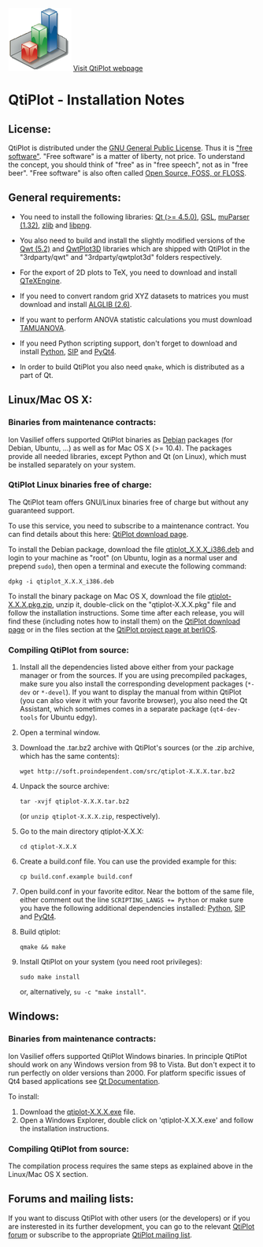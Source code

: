 ![QtiPlot logo](qtiplot_logo.png) [Visit
QtiPlot webpage](http://www.qtiplot.com/)

# QtiPlot - Installation Notes

## License:

QtiPlot is distributed under the [GNU General Public License](http://www.gnu.org/licenses/gpl.html). Thus it is ["free software"](http://www.gnu.org/philosophy/free-sw.html). "Free software" is a matter of liberty, not price. To understand the concept, you should think of "free" as in "free speech", not as in "free beer". "Free software" is also often called [Open Source, FOSS, or FLOSS](http://en.wikipedia.org/wiki/Alternative_terms_for_free_software).

## General requirements:

*	You need to install the following libraries: [Qt (>= 4.5.0)](https://www.qt.io/download/), [GSL](http://www.gnu.org/software/gsl/), [muParser (1.32)](http://beltoforion.de/article.php?a=muparser), [zlib](http://www.zlib.net/) and [libpng](http://www.libpng.org/pub/png/libpng.html).

*	You also need to build and install the slightly modified versions of the [Qwt (5.2)](http://qwt.sourceforge.net/index.html) and [QwtPlot3D](http://qwtplot3d.sourceforge.net/) libraries which are shipped with QtiPlot in the "3rdparty/qwt" and "3rdparty/qwtplot3d" folders respectively.

*	For the export of 2D plots to TeX, you need to download and install [QTeXEngine](http://soft.proindependent.com/qtexengine/).

*	If you need to convert random grid XYZ datasets to matrices you must download and install [ALGLIB (2.6)](http://www.alglib.net/).

*	If you want to perform ANOVA statistic calculations you must download [TAMUANOVA](http://www.stat.tamu.edu/~aredd/tamuanova/).

*	If you need Python scripting support, don't forget to download and install [Python](https://www.python.org/), [SIP](https://riverbankcomputing.com/software/sip/download) and [PyQt4](https://riverbankcomputing.com/software/pyqt/download).

*	In order to build QtiPlot you also need `qmake`, which is distributed as a part of Qt.

## Linux/Mac OS X:

### Binaries from maintenance contracts:

Ion Vasilief offers supported QtiPlot binaries as [Debian](https://www.debian.org/) packages (for Debian, Ubuntu, ...) as well as for Mac OS X (>= 10.4). The packages provide all needed libraries, except Python and Qt (on Linux), which must be installed separately on your system.

### QtiPlot Linux binaries free of charge:

The QtiPlot team offers GNU/Linux binaries free of charge but without any guaranteed support.

To use this service, you need to subscribe to a maintenance contract. You can find details about this here: [QtiPlot download page](http://www.qtiplot.com/download.html).

To install the Debian package, download the file [qtiplot_X.X.X_i386.deb](http://www.qtiplot.com/download.html) and login to your machine as "root" (on Ubuntu, login as a normal user and prepend `sudo`), then open a terminal and execute the following command:
```
dpkg -i qtiplot_X.X.X_i386.deb
```

To install the binary package on Mac OS X, download the file [qtiplot-X.X.X.pkg.zip](http://www.qtiplot.com/download.html), unzip it, double-click on the "qtiplot-X.X.X.pkg" file and follow the installation instructions. Some time after each release, you will find these (including notes how to install them) on the [QtiPlot download page](http://www.qtiplot.com/download.html) or in the files section at the [QtiPlot project page at berliOS](https://developer.berlios.de/project/showfiles.php?group_id=6626).

### Compiling QtiPlot from source:

1.	Install all the dependencies listed above either from your package manager or from the sources. If you are using precompiled packages, make sure you also install the corresponding development packages (`*-dev` or `*-devel`). If you want to display the manual from within QtiPlot (you can also view it with your favorite browser), you also need the Qt Assistant, which sometimes comes in a separate package (`qt4-dev-tools` for Ubuntu edgy).

2.	Open a terminal window.

3.	Download the .tar.bz2 archive with QtiPlot's sources (or the .zip archive, which has the same contents):

		wget http://soft.proindependent.com/src/qtiplot-X.X.X.tar.bz2

4.	Unpack the source archive:

		tar -xvjf qtiplot-X.X.X.tar.bz2
	(or `unzip qtiplot-X.X.X.zip`, respectively).

5.	Go to the main directory qtiplot-X.X.X:

		cd qtiplot-X.X.X

6.	Create a build.conf file. You can use the provided example for this:

		cp build.conf.example build.conf

7.	Open build.conf in your favorite editor. Near the bottom of the same file, either comment out the line `SCRIPTING_LANGS += Python` or make sure you have the following additional dependencies installed: [Python](http://www.python.org/), [SIP](http://www.riverbankcomputing.co.uk/software/sip/download) and [PyQt4](http://www.riverbankcomputing.co.uk/software/pyqt/download).

8.	Build qtiplot:

		qmake && make

9.	Install QtiPlot on your system (you need root privileges):

		sudo make install
	or, alternatively, `su -c "make install"`.

## Windows:

### Binaries from maintenance contracts:

Ion Vasilief offers supported QtiPlot Windows binaries. In principle QtiPlot should work on any Windows version from 98 to Vista. But don't expect it to run perfectly on older versions than 2000. For platform specific issues of Qt4 based applications see [Qt Documentation](http://doc.qt.io/qt-4.8/index.html).

To install:

1. Download the [qtiplot-X.X.X.exe](http://www.qtiplot.com/download.html) file.
2. Open a Windows Explorer, double click on 'qtiplot-X.X.X.exe' and follow the installation instructions.

### Compiling QtiPlot from source:

The compilation process requires the same steps as explained above in the Linux/Mac OS X section.

## Forums and mailing lists:

If you want to discuss QtiPlot with other users (or the developers) or if you are insterested in its further development, you can go to the relevant [QtiPlot forum](https://developer.berlios.de/forum/?group_id=6626) or subscribe to the appropriate [QtiPlot mailing list](https://developer.berlios.de/mail/?group_id=6626).
